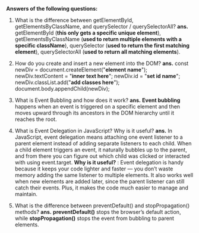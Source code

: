 **Answers of the following questions:**

1. What is the difference between getElementById, getElementsByClassName, and querySelector / querySelectorAll?
   **ans.** getElementById (**this only gets a specific unique element**), getElementsByClassName (**used to return multiple elements with a specific className**), querySelector (**used to
   return the first matching element**), querySelectorAll (**used to return all matching elements**).


2. How do you create and insert a new element into the DOM?
   **ans.**  const newDiv = document.createElement("**element name**");
             newDiv.textContent = "**inner text here**";
             newDiv.id = "**set id name**";
             newDiv.classList.add("**add classes here**");
             document.body.appendChild(newDiv);

3. What is Event Bubbling and how does it work?
   **ans.** **Event bubbling** happens when an event is triggered on a specific element and then moves upward through its ancestors in the DOM hierarchy until it reaches the root.

4. What is Event Delegation in JavaScript? Why is it useful?
   **ans.** In JavaScript, event delegation means attaching one event listener to a parent element instead of adding separate listeners to each child. When a child element triggers an event, it naturally bubbles up to the parent, and from there you can figure out which child was clicked or interacted with using event.target.
   **Why is it useful?** : Event delegation is handy because it keeps your code lighter and faster — you don’t waste memory adding the same listener to multiple elements. It also works well when new elements are added later, since the parent listener can still catch their events. Plus, it makes the code much easier to manage and maintain.

5. What is the difference between preventDefault() and stopPropagation() methods?
**ans.** **preventDefault()** stops the browser’s default action, while **stopPropagation()** stops the event from bubbling to parent elements.
